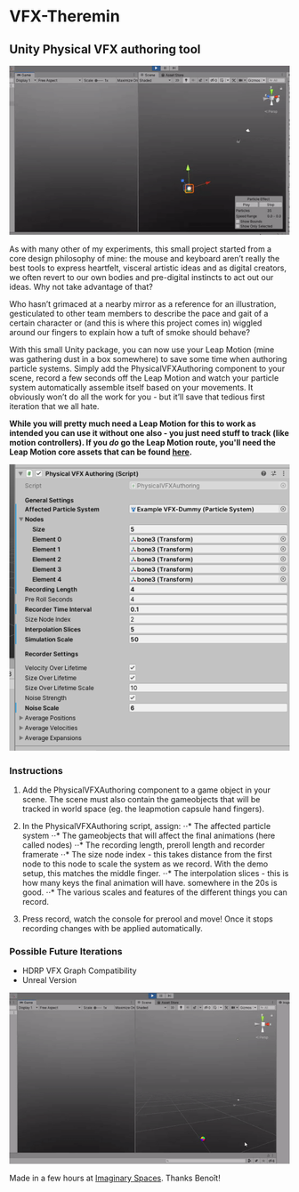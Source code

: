 # VFX-Theremin
## Unity Physical VFX authoring tool

![header](images/headergif.gif)

As with many other of my experiments, this small project started from a core design philosophy of mine: the mouse and keyboard aren’t really the best tools to express heartfelt, visceral artistic ideas and as digital creators, we often revert to our own bodies and pre-digital instincts to act out our ideas. Why not take advantage of that?

Who hasn’t grimaced at a nearby mirror as a reference for an illustration, gesticulated to other team members to describe the pace and gait of a certain character or (and this is where this project comes in) wiggled around our fingers to explain how a tuft of smoke should behave?

With this small Unity package, you can now use your Leap Motion (mine was gathering dust in a box somewhere) to save some time when authoring particle systems. Simply add the PhysicalVFXAuthoring component to your scene, record a few seconds off the Leap Motion and watch your particle system automatically assemble itself based on your movements. It obviously won’t do all the work for you - but it’ll save that tedious first iteration that we all hate.

**While you will pretty much need a Leap Motion for this to work as intended you can use it without one also - you just need stuff to track (like motion controllers). If you *do* go the Leap Motion route, you'll need the Leap Motion core assets that can be found [here](https://developer.leapmotion.com/unity#5436356).**

![explain](images/explain.png)

### Instructions

1. Add the PhysicalVFXAuthoring component to a game object in your scene. The scene must also contain the gameobjects that will be tracked in world space (eg. the leapmotion capsule hand fingers).
2. In the PhysicalVFXAuthoring script, assign:
⋅⋅* The affected particle system
⋅⋅* The gameobjects that will affect the final animations (here called nodes)
⋅⋅* The recording length, preroll length and recorder framerate
⋅⋅* The size node index - this takes distance from the first node to this node to scale the system as we record. With the demo setup, this matches the middle finger.
⋅⋅* The interpolation slices - this is how many keys the final animation will have. somewhere in the 20s is good.
⋅⋅* The various scales and features of the different things you can record.

3. Press record, watch the console for prerool and move! Once it stops recording changes with be applied automatically.

### Possible Future Iterations
- HDRP VFX Graph Compatibility
- Unreal Version

![footer](images/footergif.gif)

Made in a few hours at [Imaginary Spaces](https://imaginary-spaces.com/). Thanks Benoît!
